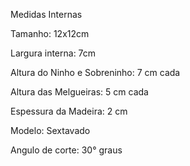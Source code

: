 Medidas Internas  
  
Tamanho: 12x12cm  
  
Largura interna: 7cm  
  
Altura do Ninho e Sobreninho: 7 cm cada  
  
Altura das Melgueiras: 5 cm cada  
  
Espessura da Madeira: 2 cm  
  
Modelo: Sextavado  
  
Angulo de corte: 30° graus